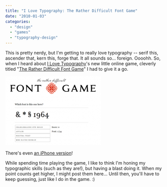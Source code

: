 ```yaml
---
title: "I Love Typography: The Rather Difficult Font Game"
date: "2010-01-03"
categories: 
  - "design"
  - "games"
  - "typography-design"
---
```


This is pretty nerdy, but I'm getting to really love typography -- serif this, ascender that, kern this, forge that. It all sounds so... foreign. Oooohh. So, when I heard about [I Love Typography](http://ilovetypography.com/fontgame/)'s new little online game, cleverly titled "[The Rather Difficult Font Game](http://ilovetypography.com/fontgame/)" I had to give it a go.

[![](images/fontgame-screenshot-300x216.png "fontgame-screenshot")](https://blog.balinsbooks.com/wp-content/uploads/2010/01/fontgame-screenshot.png)

There's even [an iPhone version](http://ilovetypography.com/ifontgame/)!

While spending time playing the game, I like to think I'm honing my typographic skills (such as they are!), but having a blast doing it. When my point counts get higher, I might post them here... Until then, you'll have to keep guessing, just like I do in the game. :)
